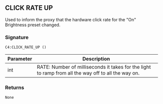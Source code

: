 ## CLICK RATE UP

Used to inform the proxy that the hardware click rate for the "On" Brightness preset changed.

### Signature

`C4:CLICK_RATE_UP ()`


| Parameter | Description |
| --- | --- |
| int | RATE: Number of milliseconds it takes for the light to ramp from all the way off to all the way on. |


### Returns

`None`